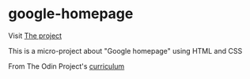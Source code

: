 # google-homepage 
Visit [The project](https://pysabry.github.io/google-homepage/index.html)

This is a micro-project about "Google homepage" using HTML and CSS 

From The Odin Project's [curriculum](http://www.theodinproject.com/courses/web-development-101/lessons/html-css)
